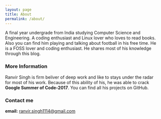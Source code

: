 ```yaml
---
layout: page
title: About
permalink: /about/
---
```


A final year undergrade from India studying Computer Science and Engineering. A coding enthusiast and Linux lover who loves to read books. Also you can find him playing and talking about football in his free time. He is a FOSS lover and coding enthusiast. He shares most of his knowledge through this blog.

### More Information

Ranvir Singh is firm beliver of deep work and like to stays under the radar for most of his work. Because of this ability of his, he was able to crack **Google Summer of Code-2017**. You can find all his projects on GitHub.

### Contact me

**email:** [ranvir.singh1114@gmail.com](mailto:ranvir.singh1114@gmail.com)
